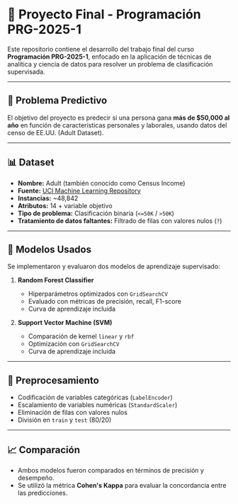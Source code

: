 # 🧠 Proyecto Final - Programación PRG-2025-1

Este repositorio contiene el desarrollo del trabajo final del curso **Programación PRG-2025-1**, enfocado en la aplicación de técnicas de analítica y ciencia de datos para resolver un problema de clasificación supervisada.

---

## 📌 Problema Predictivo

El objetivo del proyecto es predecir si una persona gana **más de $50,000 al año** en función de características personales y laborales, usando datos del censo de EE.UU. (Adult Dataset).

---

## 📊 Dataset

- **Nombre:** Adult (también conocido como Census Income)
- **Fuente:** [UCI Machine Learning Repository](https://archive.ics.uci.edu/ml/datasets/adult)
- **Instancias:** ~48,842
- **Atributos:** 14 + variable objetivo
- **Tipo de problema:** Clasificación binaria (`<=50K` / `>50K`)
- **Tratamiento de datos faltantes:** Filtrado de filas con valores nulos (`?`)

---

## 🧪 Modelos Usados

Se implementaron y evaluaron dos modelos de aprendizaje supervisado:

1. **Random Forest Classifier**
   - Hiperparámetros optimizados con `GridSearchCV`
   - Evaluado con métricas de precisión, recall, F1-score
   - Curva de aprendizaje incluida

2. **Support Vector Machine (SVM)**
   - Comparación de kernel `linear` y `rbf`
   - Optimización con `GridSearchCV`
   - Curva de aprendizaje incluida

---

## 🧼 Preprocesamiento

- Codificación de variables categóricas (`LabelEncoder`)
- Escalamiento de variables numéricas (`StandardScaler`)
- Eliminación de filas con valores nulos
- División en `train` y `test` (80/20)

---

## 📈 Comparación

- Ambos modelos fueron comparados en términos de precisión y desempeño.
- Se utilizó la métrica **Cohen's Kappa** para evaluar la concordancia entre las predicciones.


